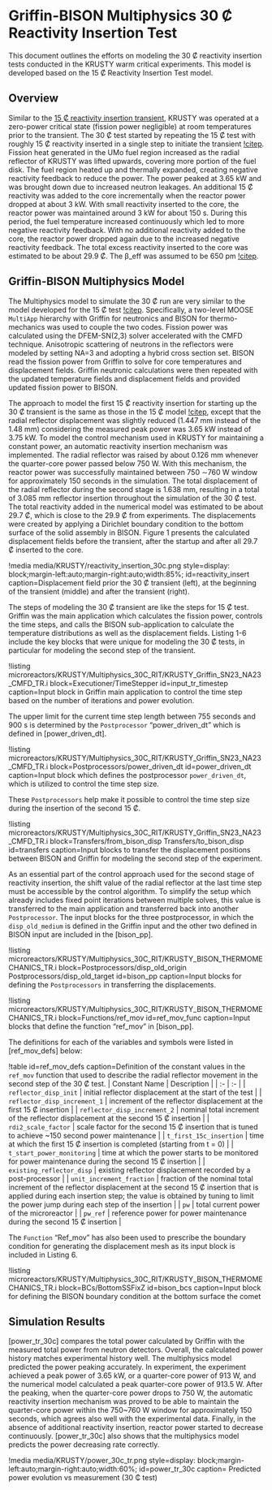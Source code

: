 # Griffin-BISON Multiphysics 30 Ȼ Reactivity Insertion Test

This document outlines the efforts on modeling the 30 Ȼ reactivity insertion tests conducted in the KRUSTY warm critical experiments. This model is developed based on the 15 Ȼ Reactivity Insertion Test model. 

## Overview

Similar to the [15 Ȼ reactivity insertion transient](Griffin-BISON_Multiphysics_15C_Reactivity_Insertion_Test.md), KRUSTY was operated at a zero-power critical state (fission power negligible) at room temperatures prior to the transient. The 30 Ȼ test started by repeating the 15 Ȼ test with roughly 15 Ȼ reactivity inserted in a single step to initiate the transient [!citep](Poston2020_1). Fission heat generated in the UMo fuel region increased as the radial reflector of KRUSTY was lifted upwards, covering more portion of the fuel disk. The fuel region heated up and thermally expanded, creating negative reactivity feedback to reduce the power. The power peaked at 3.65 kW and was brought down due to increased neutron leakages. An additional 15 Ȼ reactivity was added to the core incrementally when the reactor power dropped at about 3 kW. With small reactivity inserted to the core, the reactor power was maintained around 3 kW for about 150 s. During this period, the fuel temperature increased continuously which led to more negative reactivity feedback. With no additional reactivity added to the core, the reactor power dropped again due to the increased negative reactivity feedback. The total excess reactivity inserted to the core was estimated to be about 29.9 Ȼ. The β_eff was assumed to be 650 pm [!citep](Poston2020_1).

## Griffin-BISON Multiphysics Model

The Multiphysics model to simulate the 30 Ȼ run are very similar to the model developed for the 15 Ȼ test [!citep](Poston2020_1). Specifically, a two-level MOOSE `MultiApp` hierarchy with Griffin for neutronics and BISON for thermo-mechanics was used to couple the two codes. Fission power was calculated using the DFEM-SN(2,3) solver accelerated with the CMFD technique. Anisotropic scattering of neutrons in the reflectors were modeled by setting NA=3 and adopting a hybrid cross section set. BISON read the fission power from Griffin to solve for core temperatures and displacement fields. Griffin neutronic calculations were then repeated with the updated temperature fields and displacement fields and provided updated fission power to BISON. 

The approach to model the first 15 Ȼ reactivity insertion for starting up the 30 Ȼ transient is the same as those in the 15 Ȼ model [!citep](Poston2020_1), except that the radial reflector displacement was slightly reduced (1.447 mm instead of the 1.48 mm) considering the measured peak power was 3.65 kW instead of 3.75 kW. To model the control mechanism used in KRUSTY for maintaining a constant power, an automatic reactivity insertion mechanism was implemented. The radial reflector was raised by about 0.126 mm whenever the quarter-core power passed below 750 W. With this mechanism, the reactor power was successfully maintained between 750 ∼760 W window for approximately 150 seconds in the simulation. The total displacement of the radial reflector during the second stage is 1.638 mm, resulting in a total of 3.085 mm reflector insertion throughout the simulation of the 30 Ȼ test. The total reactivity added in the numerical model was estimated to be about 29.7 Ȼ, which is close to the 29.9 Ȼ from experiments. 
The displacements were created by applying a Dirichlet boundary condition to the bottom surface of the solid assembly in BISON. Figure 1 presents the calculated displacement fields before the transient, after the startup and after all 29.7 Ȼ inserted to the core. 

!media media/KRUSTY/reactivity_insertion_30c.png
      style=display: block;margin-left:auto;margin-right:auto;width:85%;
      id=reactivity_insert
      caption=Displacement field prior the 30 Ȼ transient (left), at the beginning of the transient (middle) and after the transient (right).

The steps of modeling the 30 Ȼ transient are like the steps for 15 Ȼ test. Griffin was the main application which calculates the fission power, controls the time steps, and calls the BISON sub-application to calculate the temperature distributions as well as the displacement fields. Listing 1-6 include the key blocks that were unique for modeling the 30 Ȼ tests, in particular for modeling the second step of the transient. 

!listing microreactors/KRUSTY/Multiphysics_30C_RIT/KRUSTY_Griffin_SN23_NA23_CMFD_TR.i
         block=Executioner/TimeStepper
         id=input_tr_timestep
         caption=Input block in Griffin main application to control the time step based on the number of iterations and power evolution.

The upper limit for the current time step length between 755 seconds and 900 s is determined by the `Postprocessor` “power_driven_dt” which is defined in [power_driven_dt].

!listing microreactors/KRUSTY/Multiphysics_30C_RIT/KRUSTY_Griffin_SN23_NA23_CMFD_TR.i
         block=Postprocessors/power_driven_dt
         id=power_driven_dt
         caption=Input block which defines the postprocessor `power_driven_dt`, which is utilized to control the time step size.

These `Postprocessors` help make it possible to control the time step size during the insertion of the second 15 Ȼ.

!listing microreactors/KRUSTY/Multiphysics_30C_RIT/KRUSTY_Griffin_SN23_NA23_CMFD_TR.i
         block=Transfers/from_bison_disp Transfers/to_bison_disp
         id=transfers
         caption=Input blocks to transfer the displacement positions between BISON and Griffin for modeling the second step of the experiment.

As an essential part of the control approach used for the second stage of reactivity insertion, the shift value of the radial reflector at the last time step must be accessible by the control algorithm. To simplify the setup which already includes fixed point iterations between multiple solves, this value is transferred to the main application and transferred back into another `Postprocessor`.
The input blocks for the three postprocessor, in which the `disp_old_medium` is defined in the Griffin input and the other two defined in BISON input are included in the [bison_pp].

!listing microreactors/KRUSTY/Multiphysics_30C_RIT/KRUSTY_BISON_THERMOMECHANICS_TR.i
         block=Postprocessors/disp_old_origin Postprocessors/disp_old_target
         id=bison_pp
         caption=Input blocks for defining the `Postprocessors` in transferring the displacements.

!listing microreactors/KRUSTY/Multiphysics_30C_RIT/KRUSTY_BISON_THERMOMECHANICS_TR.i
         block=Functions/ref_mov
         id=ref_mov_func
         caption=Input blocks that define the function “ref_mov” in [bison_pp].

The definitions for each of the variables and symbols were listed in [ref_mov_defs] below:

!table id=ref_mov_defs caption=Definition of the constant values in the `ref_mov` function that used to describe the radial reflector movement in the second step of the 30 Ȼ test.
| Constant Name | Description |
| :- | :- |
| `reflector_disp_init` | initial reflector displacement at the start of the test |
| `reflector_disp_increment_1` | increment of the reflector displacement at the first 15 Ȼ insertion |
| `reflector_disp_increment_2` | nominal total increment of the reflector displacement at the second 15 Ȼ insertion |
| `rdi2_scale_factor` | scale factor for the second 15 Ȼ insertion that is tuned to achieve ~150 second power maintenance |
| `t_first_15c_insertion` | time at which the first 15 Ȼ insertion is completed (starting from t = 0) |
| `t_start_power_monitoring` | time at which the power starts to be monitored for power maintenance during the second 15 Ȼ insertion |
| `existing_reflector_disp` | existing reflector displacement recorded by a post-processor |
| `unit_increment_fraction` | fraction of the nominal total increment of the reflector displacement at the second 15 Ȼ insertion that is applied during each insertion step; the value is obtained by tuning to limit the power jump during each step of the insertion |
| `pw` | total current power of the microreactor |
| `pw_ref` | reference power for power maintenance during the second 15 Ȼ insertion |


The `Function` “Ref_mov” has also been used to prescribe the boundary condition for generating the displacement mesh as its input block is included in Listing 6. 

!listing microreactors/KRUSTY/Multiphysics_30C_RIT/KRUSTY_BISON_THERMOMECHANICS_TR.i
         block=BCs/BottomSSFixZ
         id=bison_bcs
         caption=Input block for defining the BISON boundary condition at the bottom surface the comet

## Simulation Results

[power_tr_30c] compares the total power calculated by Griffin with the measured total power from neutron detectors. Overall, the calculated power history matches experimental history well. The multiphysics model predicted the power peaking accurately. In experiment, the experiment achieved a peak power of 3.65 kW, or a quarter-core power of 913 W, and the numerical model calculated a peak quarter-core power of 913.5 W. After the peaking, when the quarter-core power drops to 750 W, the automatic reactivity insertion mechanism was proved to be able to maintain the quarter-core power within the 750~760 W window for approximately 150 seconds, which agrees also well with the experimental data. Finally, in the absence of additional reactivity insertion, reactor power started to decrease continuously. [power_tr_30c] also shows that the multiphysics model predicts the power decreasing rate correctly. 

!media media/KRUSTY/power_30c_tr.png
      style=display: block;margin-left:auto;margin-right:auto;width:60%;
      id=power_tr_30c
      caption= Predicted power evolution vs measurement (30 ₵ test)